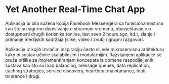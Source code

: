 # Yet Another Real-Time Chat App

Aplikacija bi bila sužena kopija Facebook Messengera sa funkcionalnostima kao što su sigurno dopisivanje u stvarnom vremenu, obavještavanje o dostupnosti drugih korisnika (online, last seen 2 hours ago, itd.), slanje i primanje medijskih sadržaja (slike, video i zvuk) i grupni razgovori.

Aplikacije iz kojih izvlačim inspiraciju često slijede mikroservisnu arhitekturu kako bi sustav učinile skalabilnijim i modularnijim. Razvijanjem aplikacije se pruža prilika za implementiranjem koncepata iz domene raspodijeljenih sustava kao što su load balancing, message queues, data replication, caching strategies, service discovery, heartbeat maintanance, fault tolerance i drugi.
